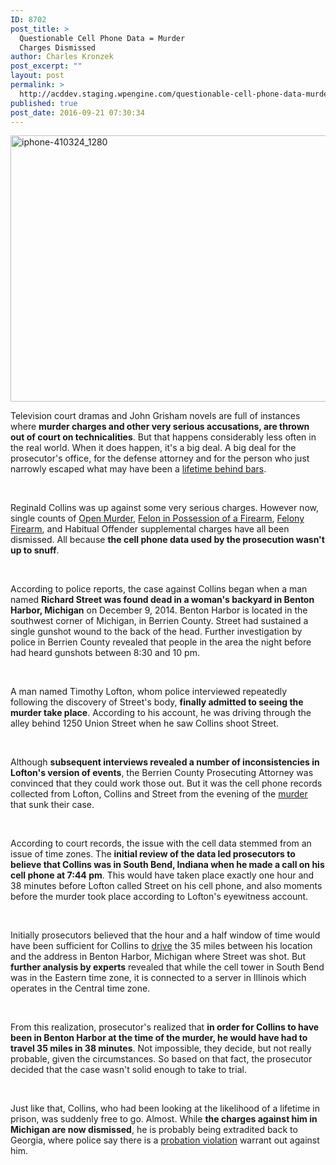 ```yaml
---
ID: 8702
post_title: >
  Questionable Cell Phone Data = Murder
  Charges Dismissed
author: Charles Kronzek
post_excerpt: ""
layout: post
permalink: >
  http://acddev.staging.wpengine.com/questionable-cell-phone-data-murder-charges-dismissed.html
published: true
post_date: 2016-09-21 07:30:34
---
```

<img class="alignnone size-large wp-image-8703" src="http://acddev.staging.wpengine.com/wp-content/uploads/2016/09/iphone-410324_1280-1024x682.jpg" alt="iphone-410324_1280" width="640" height="426" />

<span style="font-weight: 400;">Television court dramas and John Grisham novels are full of instances where </span><b>murder charges and other very serious accusations, are thrown out of court on technicalities</b><span style="font-weight: 400;">. But that happens considerably less often in the real world. When it does happen, it's a big deal. A big deal for the prosecutor's office, for the defense attorney and for the person who just narrowly escaped what may have been a </span><a href="http://acddev.staging.wpengine.com/sentencing-options.html" target="_blank"><span style="font-weight: 400;">lifetime behind bars</span></a><span style="font-weight: 400;">.</span>

&nbsp;

<span style="font-weight: 400;">Reginald Collins was up against some very serious charges. However now, single counts of </span><a href="http://acddev.staging.wpengine.com/michigan-open-murder-attorneys.html" target="_blank"><span style="font-weight: 400;">Open Murder</span></a><span style="font-weight: 400;">, </span><a href="http://acddev.staging.wpengine.com/firearm-charges.html" target="_blank"><span style="font-weight: 400;">Felon in Possession of a Firearm</span></a><span style="font-weight: 400;">, </span><a href="http://acddev.staging.wpengine.com/michigan-felony-firearm-attorneys-michigan-gun-lawyers.html" target="_blank"><span style="font-weight: 400;">Felony Firearm</span></a><span style="font-weight: 400;">, and Habitual Offender supplemental charges have all been dismissed. All because </span><b>the cell phone data used by the prosecution wasn't up to snuff</b><span style="font-weight: 400;">.</span>

&nbsp;

<span style="font-weight: 400;">According to police reports, the case against Collins began when a man named </span><b>Richard Street was found dead in a woman's backyard in Benton Harbor, Michigan</b><span style="font-weight: 400;"> on December 9, 2014. Benton Harbor is located in the southwest corner of Michigan, in Berrien County. Street had sustained a single gunshot wound to the back of the head. Further investigation by police in Berrien County revealed that people in the area the night before had heard gunshots between 8:30 and 10 pm.</span>

&nbsp;

<span style="font-weight: 400;">A man named Timothy Lofton, whom police interviewed repeatedly following the discovery of Street's body, </span><b>finally admitted to seeing the murder take place</b><span style="font-weight: 400;">. According to his account, he was driving through the alley behind 1250 Union Street when he saw Collins shoot Street.</span>

&nbsp;

<span style="font-weight: 400;">Although </span><b>subsequent interviews revealed a number of inconsistencies in Lofton's version of events</b><span style="font-weight: 400;">, the Berrien County Prosecuting Attorney was convinced that they could work those out. But it was the cell phone records collected from Lofton, Collins and Street from the evening of the </span><a href="http://acddev.staging.wpengine.com/homicide.html" target="_blank"><span style="font-weight: 400;">murder</span></a><span style="font-weight: 400;"> that sunk their case.</span>

&nbsp;

<span style="font-weight: 400;">According to court records, the issue with the cell data stemmed from an issue of time zones. The </span><b>initial review of the data led prosecutors to believe that Collins was in South Bend, Indiana when he made a call on his cell phone at 7:44 pm</b><span style="font-weight: 400;">. This would have taken place exactly one hour and 38 minutes before Lofton called Street on his cell phone, and also moments before the murder took place according to Lofton's eyewitness account.</span>

&nbsp;

<span style="font-weight: 400;">Initially prosecutors believed that the hour and a half window of time would have been sufficient for Collins to </span><a href="http://acddev.staging.wpengine.com/motor-vehicle-charges.html" target="_blank"><span style="font-weight: 400;">drive</span></a><span style="font-weight: 400;"> the 35 miles between his location and the address in Benton Harbor, Michigan where Street was shot. But </span><b>further analysis by experts</b><span style="font-weight: 400;"> revealed that while the cell tower in </span><span style="font-weight: 400;">S</span><span style="font-weight: 400;">outh Bend</span><span style="font-weight: 400;"> was in the Eastern time zone, it is connected to a server in Illinois which operates in the Central time zone. </span>

&nbsp;

<span style="font-weight: 400;">From this realization, prosecutor's realized that </span><b>in order for Collins to have been in Benton Harbor at the time of the murder, he would have had to travel 35 miles in 38 minutes</b><span style="font-weight: 400;">. Not impossible, they decide, but not really probable, given the circumstances. So based on that fact, the prosecutor decided that the case wasn't solid enough to take to trial.</span>

&nbsp;

<span style="font-weight: 400;">Just like that, Collins, who had been looking at the likelihood of a lifetime in prison, was suddenly free to go. Almost. While </span><b>the charges against him in Michigan are now dismissed</b><span style="font-weight: 400;">, he is probably being extradited back to Georgia, where police say there is a </span><a href="http://acddev.staging.wpengine.com/probation-violations.html" target="_blank"><span style="font-weight: 400;">probation violation</span></a><span style="font-weight: 400;"> warrant out against him.</span>

&nbsp;